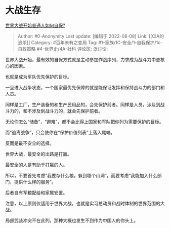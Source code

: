 # 大战生存
[世界大战开始普通人如何自保?](https://www.zhihu.com/question/365971121/answer/2614940466)

> Author: #0-Anonymity
> Last update: [编辑于 2022-08-08]
> Link: [[CIA的追杀]]
> Category: #百年未有之变局
> Tag: #1-家族/1C-安全/1-自我保护/1c-自救策略 #4-世界史/4A-社科
> 评论区:
> 泛讨论:

世界大战开始，最有效的自保方式就是主动参加作战序列，力求成为战斗力中更核心的因素。

也就是成为军队优先保护的目标。

一旦进入战争状态，一个国家最优先保障的就是能保证发挥和保持战斗力的部门和人员。

同样是工厂，生产装备的和生产民用品的，会先保护前者。同样是人员，涉及到战斗力的，和不涉及到战斗力的，就会先保护前者。

无论你怎么“储备”，“避难”，都不会比得上国家和军队把你列为需要保护的目标。

而“逃离战争”，只会使你在“保护价值列表”上落入尾端。

反而是最不安全的选择。

世界大战，最安全的出路是打赢。

最安全的人是有助于打赢的人。

所以，不要首先考虑“我要存什么粮，躲到哪个山洞”，而要考虑“我能加入什么部门，提供什么样的服务”。

后者自有军粮配给和家属安置。

注意，以上原则仅适用于世界大战，也就是实习总动员和战时体制的世界范围的大战。

局部武装冲突不在此列，那种大概也发生不到作为中国人的你头上。
